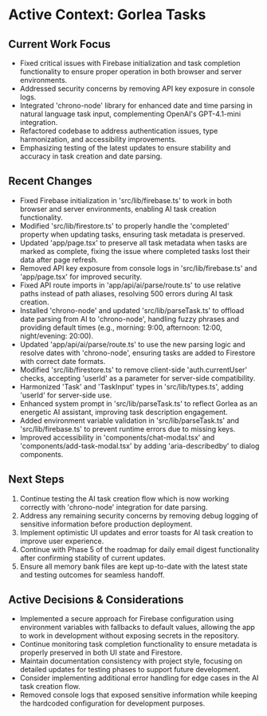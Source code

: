# Active Context: Gorlea Tasks

## Current Work Focus

- Fixed critical issues with Firebase initialization and task completion functionality to ensure proper operation in both browser and server environments.
- Addressed security concerns by removing API key exposure in console logs.
- Integrated 'chrono-node' library for enhanced date and time parsing in natural language task input, complementing OpenAI's GPT-4.1-mini integration.
- Refactored codebase to address authentication issues, type harmonization, and accessibility improvements.
- Emphasizing testing of the latest updates to ensure stability and accuracy in task creation and date parsing.

## Recent Changes

- Fixed Firebase initialization in 'src/lib/firebase.ts' to work in both browser and server environments, enabling AI task creation functionality.
- Modified 'src/lib/firestore.ts' to properly handle the 'completed' property when updating tasks, ensuring task metadata is preserved.
- Updated 'app/page.tsx' to preserve all task metadata when tasks are marked as complete, fixing the issue where completed tasks lost their data after page refresh.
- Removed API key exposure from console logs in 'src/lib/firebase.ts' and 'app/page.tsx' for improved security.
- Fixed API route imports in 'app/api/ai/parse/route.ts' to use relative paths instead of path aliases, resolving 500 errors during AI task creation.
- Installed 'chrono-node' and updated 'src/lib/parseTask.ts' to offload date parsing from AI to 'chrono-node', handling fuzzy phrases and providing default times (e.g., morning: 9:00, afternoon: 12:00, night/evening: 20:00).
- Updated 'app/api/ai/parse/route.ts' to use the new parsing logic and resolve dates with 'chrono-node', ensuring tasks are added to Firestore with correct date formats.
- Modified 'src/lib/firestore.ts' to remove client-side 'auth.currentUser' checks, accepting 'userId' as a parameter for server-side compatibility.
- Harmonized 'Task' and 'TaskInput' types in 'src/lib/types.ts', adding 'userId' for server-side use.
- Enhanced system prompt in 'src/lib/parseTask.ts' to reflect Gorlea as an energetic AI assistant, improving task description engagement.
- Added environment variable validation in 'src/lib/parseTask.ts' and 'src/lib/firebase.ts' to prevent runtime errors due to missing keys.
- Improved accessibility in 'components/chat-modal.tsx' and 'components/add-task-modal.tsx' by adding 'aria-describedby' to dialog components.

## Next Steps

1. Continue testing the AI task creation flow which is now working correctly with 'chrono-node' integration for date parsing.
2. Address any remaining security concerns by removing debug logging of sensitive information before production deployment.
3. Implement optimistic UI updates and error toasts for AI task creation to improve user experience.
4. Continue with Phase 5 of the roadmap for daily email digest functionality after confirming stability of current updates.
5. Ensure all memory bank files are kept up-to-date with the latest state and testing outcomes for seamless handoff.

## Active Decisions & Considerations

- Implemented a secure approach for Firebase configuration using environment variables with fallbacks to default values, allowing the app to work in development without exposing secrets in the repository.
- Continue monitoring task completion functionality to ensure metadata is properly preserved in both UI state and Firestore.
- Maintain documentation consistency with project style, focusing on detailed updates for testing phases to support future development.
- Consider implementing additional error handling for edge cases in the AI task creation flow.
- Removed console logs that exposed sensitive information while keeping the hardcoded configuration for development purposes.
